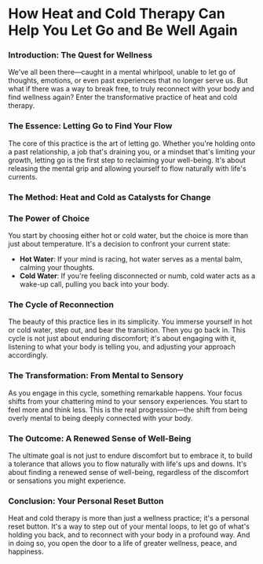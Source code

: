 # How Heat and Cold Therapy Can Help You Let Go and Be Well Again

### **Introduction: The Quest for Wellness**

We've all been there—caught in a mental whirlpool, unable to let go of thoughts, emotions, or even past experiences that no longer serve us. But what if there was a way to break free, to truly reconnect with your body and find wellness again? Enter the transformative practice of heat and cold therapy.

### **The Essence: Letting Go to Find Your Flow**

The core of this practice is the art of letting go. Whether you're holding onto a past relationship, a job that's draining you, or a mindset that's limiting your growth, letting go is the first step to reclaiming your well-being. It's about releasing the mental grip and allowing yourself to flow naturally with life's currents.

### **The Method: Heat and Cold as Catalysts for Change**

### The Power of Choice

You start by choosing either hot or cold water, but the choice is more than just about temperature. It's a decision to confront your current state:

- **Hot Water**: If your mind is racing, hot water serves as a mental balm, calming your thoughts.
- **Cold Water**: If you're feeling disconnected or numb, cold water acts as a wake-up call, pulling you back into your body.

### The Cycle of Reconnection

The beauty of this practice lies in its simplicity. You immerse yourself in hot or cold water, step out, and bear the transition. Then you go back in. This cycle is not just about enduring discomfort; it's about engaging with it, listening to what your body is telling you, and adjusting your approach accordingly.

### **The Transformation: From Mental to Sensory**

As you engage in this cycle, something remarkable happens. Your focus shifts from your chattering mind to your sensory experiences. You start to feel more and think less. This is the real progression—the shift from being overly mental to being deeply connected with your body.

### **The Outcome: A Renewed Sense of Well-Being**

The ultimate goal is not just to endure discomfort but to embrace it, to build a tolerance that allows you to flow naturally with life's ups and downs. It's about finding a renewed sense of well-being, regardless of the discomfort or sensations you might experience.

### **Conclusion: Your Personal Reset Button**

Heat and cold therapy is more than just a wellness practice; it's a personal reset button. It's a way to step out of your mental loops, to let go of what's holding you back, and to reconnect with your body in a profound way. And in doing so, you open the door to a life of greater wellness, peace, and happiness.